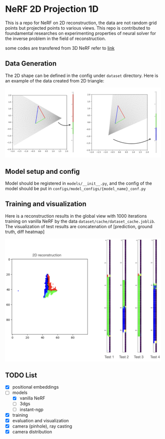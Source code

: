 # NeRF 2D Projection 1D

This is a repo for NeRF on 2D reconstruction, the data are not random grid points but projected points to various views. This repo is contributed to foundamental researches on experimenting properties of neural solver for the inverse problem in the field of reconstruction.

some codes are transfered from 3D NeRF refer to [link](https://github.com/yenchenlin/nerf-pytorch/tree/master)

## Data Generation

The 2D shape can be defined in the config under ```dataset``` directory. Here is an example of the data created from 2D triangle:

![img](./assets/dset_example.png)

## Model setup and config

Model should be registered in ```models/__init__.py```, and the config of the model should be put in ```configs/model_configs/{model_name}_conf.py```

## Training and visualization

Here is a reconstruction results in the global view with 1000 iterations training on vanilla NeRF by the data ```dataset/cache/dataset_cache.joblib```. The visualization of test results are concatenation of [prediction, ground truth, diff heatmap]

![img](./assets/exp_example.png)


## TODO List
- [x] positional embeddings
- [ ] models
    - [x] vanilla NeRF
    - [ ] 3dgs
    - [ ] instant-ngp
- [x] training
- [x] evaluation and visualization
- [x] camera (pinhole), ray casting
- [x] camera distribution